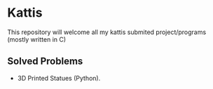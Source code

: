# Kattis
This repository will welcome all my kattis submited project/programs (mostly written in C)

## Solved Problems

- 3D Printed Statues (Python).